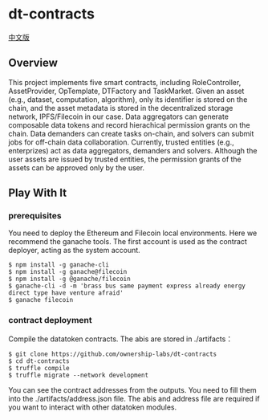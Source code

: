 # dt-contracts

[中文版](./README_CN.md)

## Overview

This project implements five smart contracts, including RoleController, AssetProvider, OpTemplate, DTFactory and TaskMarket. Given an asset (e.g., dataset, computation, algorithm), only its identifier is stored on the chain, and the asset metadata is stored in the decentralized storage network, IPFS/Filecoin in our case. Data aggregators can generate composable data tokens and record hierachical permission grants on the chain. Data demanders can create tasks on-chain, and solvers can submit jobs for off-chain data collaboration. Currently, trusted entities (e.g., enterprizes) act as data aggregators, demanders and solvers. Although the user assets are issued by trusted entities, the permission grants of the assets can be approved only by the user.

## Play With It

### prerequisites

You need to deploy the Ethereum and Filecoin local environments. Here we recommend the ganache tools. The first account is used as the contract deployer, acting as the system account.
```
$ npm install -g ganache-cli
$ npm install -g ganache@filecoin
$ npm install -g @ganache/filecoin
$ ganache-cli -d -m 'brass bus same payment express already energy direct type have venture afraid'
$ ganache filecoin
```

### contract deployment

Compile the datatoken contracts. The abis are stored in ./artifacts：
```
$ git clone https://github.com/ownership-labs/dt-contracts
$ cd dt-contracts
$ truffle compile
$ truffle migrate --network development
```

You can see the contract addresses from the outputs. You need to fill them into the ./artifacts/address.json file. The abis and address file are required if you want to interact with other datatoken modules.
